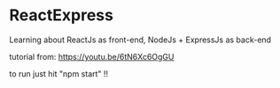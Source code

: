 # ReactExpress
Learning about ReactJs as front-end, 
NodeJs + ExpressJs as back-end

tutorial from:
https://youtu.be/6tN6Xc6OgGU

to run just hit "npm start" !!
